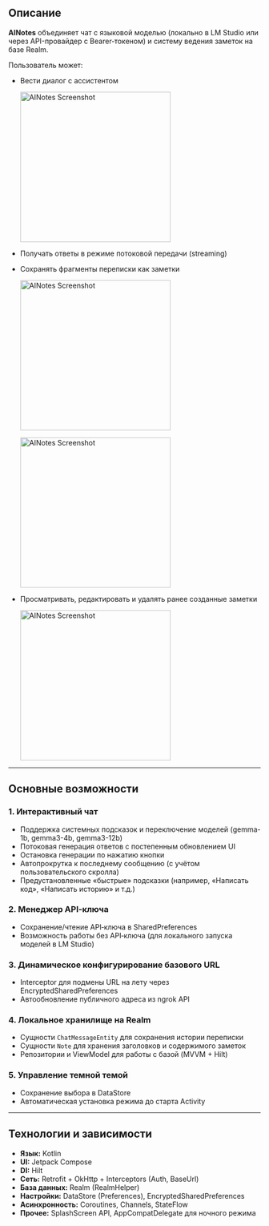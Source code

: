 ## Описание

**AINotes** объединяет чат с языковой моделью (локально в LM Studio или через API-провайдер с Bearer‑токеном) и систему ведения заметок на базе Realm.

Пользователь может:

* Вести диалог с ассистентом

  <p align="left">
    <img src="https://github.com/user-attachments/assets/d80bda05-1305-40e3-b8d1-b6fea20fe415" alt="AINotes Screenshot" width="300"/>
  </p>
* Получать ответы в режиме потоковой передачи (streaming)
* Сохранять фрагменты переписки как заметки

  <p align="left">
    <img src="https://github.com/user-attachments/assets/553d304d-be53-4c7c-a0ad-5c8fe725759f" alt="AINotes Screenshot" width="300"/>
  </p>
  <p align="left">
    <img src="https://github.com/user-attachments/assets/3a8eff49-d040-41bb-bdba-003b1710fbd4" alt="AINotes Screenshot" width="300"/>
  </p>
* Просматривать, редактировать и удалять ранее созданные заметки

  <p align="left">
    <img src="https://github.com/user-attachments/assets/4dfa35aa-84cc-4da3-9d65-9cacf87444aa" alt="AINotes Screenshot" width="300"/>
  </p>

---

## Основные возможности

### 1. Интерактивный чат

* Поддержка системных подсказок и переключение моделей (gemma-1b, gemma3-4b, gemma3-12b)
* Потоковая генерация ответов с постепенным обновлением UI
* Остановка генерации по нажатию кнопки
* Автопрокрутка к последнему сообщению (с учётом пользовательского скролла)
* Предустановленные «быстрые» подсказки (например, «Написать код», «Написать историю» и т.д.)

### 2. Менеджер API‑ключа

* Сохранение/чтение API‑ключа в SharedPreferences
* Возможность работы без API‑ключа (для локального запуска моделей в LM Studio)

### 3. Динамическое конфигурирование базового URL

* Interceptor для подмены URL на лету через EncryptedSharedPreferences
* Автообновление публичного адреса из ngrok API

### 4. Локальное хранилище на Realm

* Сущности `ChatMessageEntity` для сохранения истории переписки
* Сущности `Note` для хранения заголовков и содержимого заметок
* Репозитории и ViewModel для работы с базой (MVVM + Hilt)

### 5. Управление темной темой

* Сохранение выбора в DataStore
* Автоматическая установка режима до старта Activity

---

## Технологии и зависимости

* **Язык:** Kotlin
* **UI:** Jetpack Compose
* **DI:** Hilt
* **Сеть:** Retrofit + OkHttp + Interceptors (Auth, BaseUrl)
* **База данных:** Realm (RealmHelper)
* **Настройки:** DataStore (Preferences), EncryptedSharedPreferences
* **Асинхронность:** Coroutines, Channels, StateFlow
* **Прочее:** SplashScreen API, AppCompatDelegate для ночного режима
